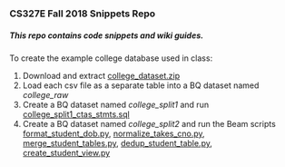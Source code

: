 ### CS327E Fall 2018 Snippets Repo
##### This repo contains code snippets and wiki guides.


To create the example college database used in class:
1. Download and extract [college_dataset.zip](https://github.com/cs327e-fall2018/snippets/college_dataset.zip)
2. Load each csv file as a separate table into a BQ dataset named *college_raw*
3. Create a BQ dataset named *college_split1* and run [college_split1_ctas_stmts.sql](https://github.com/cs327e-fall2018/snippets/college_split1_ctas_stmts.sql)
4. Create a BQ dataset named *college_split2* and run the Beam scripts [format_student_dob.py](https://github.com/cs327e-fall2018/snippets/blob/master/format_student_dob.py), [normalize_takes_cno.py](https://github.com/cs327e-fall2018/snippets/blob/master/normalize_takes_cno.py), [merge_student_tables.py](https://github.com/cs327e-fall2018/snippets/blob/master/merge_student_tables.py), [dedup_student_table.py](https://github.com/cs327e-fall2018/snippets/blob/master/dedup_student_table.py), [create_student_view.py](https://github.com/cs327e-fall2018/snippets/blob/master/create_student_view.py)
